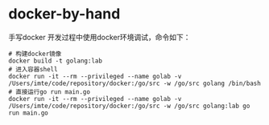 # docker-by-hand
手写docker
开发过程中使用docker环境调试，命令如下：
```
# 构建docker镜像
docker build -t golang:lab
# 进入容器shell
docker run -it --rm --privileged --name golab -v /Users/imte/code/repository/docker:/go/src -w /go/src golang /bin/bash
# 直接运行go run main.go
docker run -it --rm --privileged --name golab -v /Users/imte/code/repository/docker:/go/src -w /go/src golang:lab go run main.go
```
